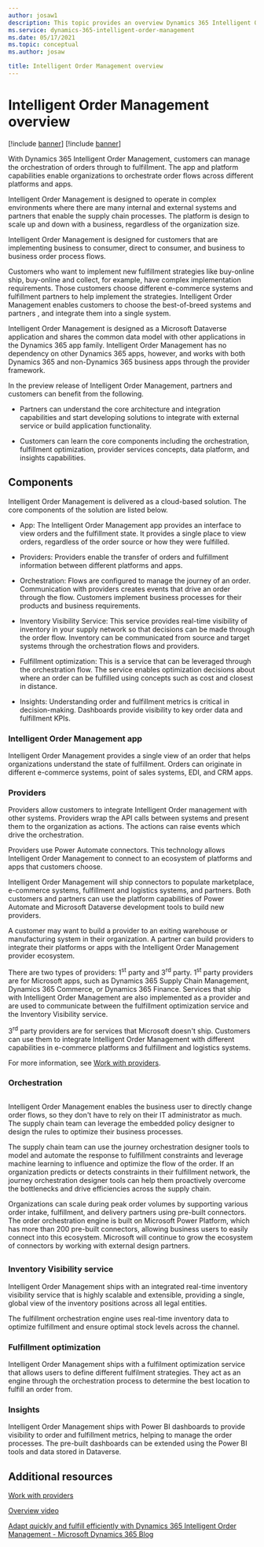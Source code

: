 ```yaml
---
author: josaw1
description: This topic provides an overview Dynamics 365 Intelligent Order Management.
ms.service: dynamics-365-intelligent-order-management
ms.date: 05/17/2021
ms.topic: conceptual
ms.author: josaw

title: Intelligent Order Management overview
---
```



# Intelligent Order Management overview

[!include [banner](includes/banner.md)]
[!include [banner](includes/preview-banner.md)]



With Dynamics 365 Intelligent Order Management, customers can manage the orchestration of orders through to fulfillment. The app and platform capabilities enable organizations to orchestrate order flows across different platforms and apps.

Intelligent Order Management is designed to operate in complex environments where there are many internal and external systems and partners that enable the supply chain processes. The platform is design to scale up and down with a business, regardless of the organization size.

Intelligent Order Management is designed for customers that are implementing business to consumer, direct to consumer, and business to business order process flows.

Customers who want to implement new fulfillment strategies like buy-online ship, buy-online and collect, for example, have complex implementation requirements. Those customers choose different e-commerce systems and fulfillment partners to help implement the strategies. Intelligent Order Management enables customers to choose the best-of-breed systems and partners , and integrate them into a single system.

Intelligent Order Management is designed as a Microsoft Dataverse application and shares the common data model with other applications in the Dynamics 365 app family. Intelligent Order Management has no dependency on other Dynamics 365 apps, however, and works with both Dynamics 365 and non-Dynamics 365 business apps through the provider framework.

In the preview release of Intelligent Order Management, partners and customers can benefit from the following.

-   Partners can understand the core architecture and integration capabilities and start developing solutions to integrate with external service or build application functionality.

-   Customers can learn the core components including the orchestration, fulfillment optimization, provider services concepts, data platform, and insights capabilities.

## Components

Intelligent Order Management is delivered as a cloud-based solution. The core components of the solution are listed below.

-   App: The Intelligent Order Management app provides an interface to view orders and the fulfillment state. It provides a single place to view orders, regardless of the order source or how they were fulfilled.

-   Providers: Providers enable the transfer of orders and fulfillment information between different platforms and apps.

-   Orchestration: Flows are configured to manage the journey of an order. Communication with providers creates events that drive an order through the flow. Customers implement business processes for their products and business requirements.

-   Inventory Visibility Service: This service provides real-time visibility of inventory in your supply network so that decisions can be made through the order flow. Inventory can be communicated from source and target systems through the orchestration flows and providers.

-   Fulfillment optimization: This is a service that can be leveraged through the orchestration flow. The service enables optimization decisions about where an order can be fulfilled using concepts such as cost and closest in distance.

-   Insights: Understanding order and fulfillment metrics is critical in decision-making. Dashboards provide visibility to key order data and fulfillment KPIs.

### Intelligent Order Management app

Intelligent Order Management provides a single view of an order that helps organizations understand the state of fulfillment. Orders can originate in different e-commerce systems, point of sales systems, EDI, and CRM apps.

### Providers

Providers allow customers to integrate Intelligent Order management with other systems. Providers wrap the API calls between systems and present them to the organization as actions. The actions can raise events which drive the orchestration.

Providers use Power Automate connectors. This technology allows Intelligent Order Management to connect to an ecosystem of platforms and apps that customers choose.

Intelligent Order Management will ship connectors to populate marketplace, e-commerce systems, fulfillment and logistics systems, and partners. Both customers and partners can use the platform capabilities of Power Automate and Microsoft Dataverse development tools to build new providers.

A customer may want to build a provider to an exiting warehouse or manufacturing system in their organization. A partner can build providers to integrate their platforms or apps with the Intelligent Order Management provider ecosystem.

There are two types of providers: 1<sup>st</sup> party and 3<sup>rd</sup> party. 1<sup>st</sup> party providers are for Microsoft apps, such as Dynamics 365 Supply Chain Management, Dynamics 365 Commerce, or Dynamics 365 Finance. Services that ship with Intelligent Order Management are also implemented as a provider and are used to communicate between the fulfillment optimization service and the Inventory Visibility service.

3<sup>rd</sup> party providers are for services that Microsoft doesn't ship. Customers can use them to integrate Intelligent Order Management with different capabilities in e-commerce platforms and fulfillment and logistics systems.

For more information, see [Work with providers](work-providers.md).

### Orchestration

## 

Intelligent Order Management enables the business user to directly change order flows, so they don't have to rely on their IT administrator as much. The supply chain team can leverage the embedded policy designer to design the rules to optimize their business processes.

The supply chain team can use the journey orchestration designer tools to model and automate the response to fulfillment constraints and leverage machine learning to influence and optimize the flow of the order. If an organization predicts or detects constraints in their fulfillment network, the journey orchestration designer tools can help them proactively overcome the bottlenecks and drive efficiencies across the supply chain.

Organizations can scale during peak order volumes by supporting various order intake, fulfillment, and delivery partners using pre-built connectors. The order orchestration engine is built on Microsoft Power Platform, which has more than 200 pre-built connectors, allowing business users to easily connect into this ecosystem. Microsoft will continue to grow the ecosystem of connectors by working with external design partners.

## 

### Inventory Visibility service

Intelligent Order Management ships with an integrated real-time inventory visibility service that is highly scalable and extensible, providing a single, global view of the inventory positions across all legal entities.

The fulfillment orchestration engine uses real-time inventory data to optimize fulfillment and ensure optimal stock levels across the channel.

### Fulfillment optimization

Intelligent Order Management ships with a fulfilment optimization service that allows users to define different fulfilment strategies. They act as an engine through the orchestration process to determine the best location to fulfill an order from.

### Insights

Intelligent Order Management ships with Power BI dashboards to provide visibility to order and fulfillment metrics, helping to manage the order processes. The pre-built dashboards can be extended using the Power BI tools and data stored in Dataverse.

## Additional resources

[Work with providers](work-providers.md)

[Overview video](https://www.youtube.com/watch?v=X73HzFPrBb0&feature=youtu.be)

[Adapt quickly and fulfill efficiently with Dynamics 365 Intelligent Order Management - Microsoft Dynamics 365 Blog](https://cloudblogs.microsoft.com/dynamics365/bdm/2021/03/02/adapt-quickly-and-fulfill-efficiently-with-dynamics-365-intelligent-order-management/)
